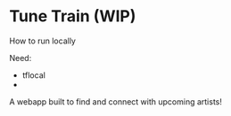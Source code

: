 # Tune Train (WIP)

How to run locally

Need: 
* tflocal
* 

A webapp built to find and connect with upcoming artists!

<!-- TODO add cloud architecture diagram -->
<!-- TODO add tech stack -->
<!--  -->